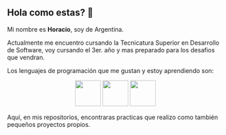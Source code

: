 ## Hola como estas? 👋

Mi nombre es <b>Horacio</b>, soy de Argentina.  

Actualmente me encuentro cursando la Tecnicatura Superior en Desarrollo de Software, voy cursando el 3er. año y mas preparado para los desafios que vendran.

Los lenguajes de programación que me gustan y estoy aprendiendo son:

<center><img src="https://upload.wikimedia.org/wikipedia/commons/thumb/0/0a/Python.svg/768px-Python.svg.png" style="height:60px">  <img src="https://upload.wikimedia.org/wikipedia/commons/thumb/9/99/Unofficial_JavaScript_logo_2.svg/480px-Unofficial_JavaScript_logo_2.svg.png" style="height:60px">  <img src="https://w7.pngwing.com/pngs/609/443/png-transparent-django-original-logo-icon.png" style="height:60px"></center>

Aquí, en mis repositorios, encontraras practicas que realizo como también pequeños proyectos propios.
